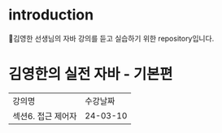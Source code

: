 <h1>introduction</h1>
김영한 선생님의 자바 강의를 듣고 실습하기 위한 repository입니다.<br>

<h1>김영한의 실전 자바 - 기본편</h1>
<table>
  <tr>
    <td>강의명</td>
    <td>수강날짜</td>
  </tr>
  <tr>
    <td>섹션6. 접근 제어자</td>
    <td>24-03-10</td>
  </tr>
</table>
